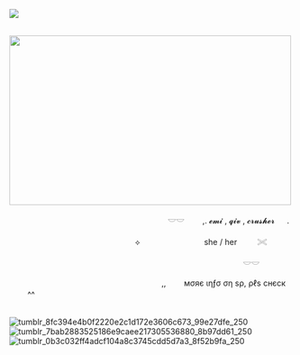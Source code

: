 ![](https://komarev.com/ghpvc/?username=litteryzu&color=b2b8c2&style=plastic&label=coolios)


 


 
&nbsp; &nbsp; &nbsp; &nbsp; &nbsp; &nbsp; &nbsp; &nbsp; &nbsp; &nbsp; &nbsp; &nbsp; &nbsp; &nbsp; &nbsp; &nbsp; &nbsp; &nbsp; &nbsp; &nbsp; &nbsp; &nbsp; &nbsp; &nbsp; &nbsp; &nbsp;  <img src="https://github.com/user-attachments/assets/dba42fa1-6084-44a0-b454-f8ee5d1083e1"
class="fr-fic fr-dib" width="500" height="300.712"></p>


 



&nbsp; &nbsp; &nbsp; &nbsp; &nbsp; &nbsp; &nbsp; &nbsp; &nbsp; &nbsp; &nbsp; &nbsp; &nbsp; &nbsp; &nbsp; &nbsp; &nbsp; &nbsp; &nbsp; 　 　　 　 　　 　　 𓎟𓎟         　　,. 𝓮𝓶𝓲 , 𝓺𝓲𝓿 , 𝓬𝓻𝓾𝓼𝓱𝓮𝓻  　  .  

 　
 &nbsp; &nbsp; &nbsp; &nbsp; &nbsp; &nbsp; &nbsp; &nbsp; &nbsp; &nbsp; &nbsp; &nbsp; &nbsp; &nbsp; &nbsp; &nbsp; &nbsp; &nbsp; &nbsp; &nbsp; &nbsp; &nbsp; &nbsp; &nbsp; &nbsp; &nbsp; ⟡ 　 　　　 　　 　she / her  　　 𓏵　

　  &nbsp; &nbsp; &nbsp; &nbsp; &nbsp; &nbsp; &nbsp; &nbsp; &nbsp; &nbsp; &nbsp; &nbsp; &nbsp; &nbsp; &nbsp; &nbsp; &nbsp; &nbsp; &nbsp; &nbsp;&nbsp; &nbsp; &nbsp; &nbsp; &nbsp; &nbsp; &nbsp; &nbsp; &nbsp; &nbsp; &nbsp; &nbsp; &nbsp; &nbsp; &nbsp; &nbsp; &nbsp; &nbsp; &nbsp; &nbsp;   　     　     　     　　 𓎟𓎟       




 &nbsp; &nbsp; &nbsp; &nbsp; &nbsp; &nbsp; &nbsp; &nbsp; &nbsp; &nbsp; &nbsp; &nbsp; &nbsp; &nbsp; &nbsp; &nbsp; &nbsp; &nbsp;  &nbsp; &nbsp; &nbsp; &nbsp; &nbsp; &nbsp; &nbsp; &nbsp; &nbsp; &nbsp; &nbsp; &nbsp; &nbsp; &nbsp; &nbsp;　,,　　 мσяє ιηƒσ ση ѕρ, ρℓѕ cнєcк 　　  ^^




 &nbsp; &nbsp; &nbsp; &nbsp; &nbsp; &nbsp; &nbsp; &nbsp; &nbsp; &nbsp; &nbsp; &nbsp; &nbsp; &nbsp; &nbsp; &nbsp; &nbsp; &nbsp; &nbsp; &nbsp; &nbsp; &nbsp; &nbsp; &nbsp; &nbsp; &nbsp; &nbsp; &nbsp; &nbsp; &nbsp; ![tumblr_8fc394e4b0f2220e2c1d172e3606c673_99e27dfe_250](https://github.com/user-attachments/assets/6edfdd77-2d69-44a1-9b44-dd0223d38a91) ![tumblr_7bab2883525186e9caee217305536880_8b97dd61_250](https://github.com/user-attachments/assets/e8a8aa03-82d6-41af-b465-01f9c0f99fc1) ![tumblr_0b3c032ff4adcf104a8c3745cdd5d7a3_8f52b9fa_250](https://github.com/user-attachments/assets/95b33a7a-cf28-4fad-b6d5-95ede6cc92f1)



